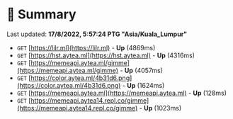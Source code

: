 # 📖 Summary
Last updated: **17/8/2022, 5:57:24 PTG "Asia/Kuala_Lumpur"**

- `GET` [https://lilr.ml](https://lilr.ml) - **Up** (4869ms)
- `GET` [https://hst.aytea.ml](https://hst.aytea.ml) - **Up** (4316ms)
- `GET` [https://memeapi.aytea.ml/gimme](https://memeapi.aytea.ml/gimme) - **Up** (4057ms)
- `GET` [https://color.aytea.ml/4b31d6.png](https://color.aytea.ml/4b31d6.png) - **Up** (1624ms)
- `GET` [https://memeapi.aytea.ml](https://memeapi.aytea.ml) - **Up** (128ms)
- `GET` [https://memeapi.aytea14.repl.co/gimme](https://memeapi.aytea14.repl.co/gimme) - **Up** (1023ms)
